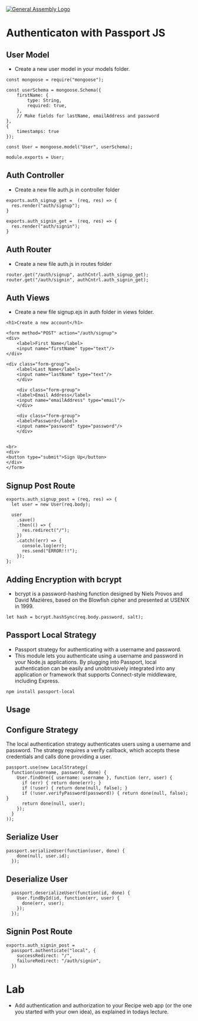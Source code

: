 
[![General Assembly Logo](https://camo.githubusercontent.com/1a91b05b8f4d44b5bbfb83abac2b0996d8e26c92/687474703a2f2f692e696d6775722e636f6d2f6b6538555354712e706e67)](https://generalassemb.ly/education/web-development-immersive)

# Authenticaton with Passport JS

## User Model
- Create a new user model in your models folder.

```
const mongoose = require("mongoose");

const userSchema = mongoose.Schema({
    firstName: {
        type: String,
        required: true,
    },
    // Make fields for lastName, emailAddress and password
},
{
    timestamps: true
});

const User = mongoose.model("User", userSchema);

module.exports = User;
```

## Auth Controller
- Create a new file auth.js in controller folder
```
exports.auth_signup_get =  (req, res) => {
  res.render("auth/signup");
}

exports.auth_signin_get =  (req, res) => {
  res.render("auth/signin");
}
```

## Auth Router
- Create a new file auth.js in routes folder
```
router.get("/auth/signup", authCntrl.auth_signup_get);
router.get("/auth/signin", authCntrl.auth_signin_get);

```

## Auth Views

- Create a new file signup.ejs in auth folder in views folder.

```
<h1>Create a new account</h1>

<form method="POST" action="/auth/signup">
<div>
    <label>First Name</label>
    <input name="firstName" type="text"/>
</div>

<div class="form-group">
    <label>Last Name</label>
    <input name="lastName" type="text"/>
    </div>

    <div class="form-group">
    <label>Email Address</label>
    <input name="emailAddress" type="email"/>
    </div>

    <div class="form-group">
    <label>Password</label>
    <input name="password" type="password"/>
    </div>


<br>
<div>
<button type="submit">Sign Up</button>
</div>
</form>
```

## Signup Post Route
```
exports.auth_signup_post = (req, res) => {
  let user = new User(req.body);

  user
    .save()
    .then(() => {
      res.redirect("/");
    })
    .catch((err) => {
      console.log(err);
      res.send("ERROR!!!");
    });
};
```

## Adding Encryption with bcrypt
- bcrypt is a password-hashing function designed by Niels Provos and David Mazières, based on the Blowfish cipher and presented at USENIX in 1999.

```
let hash = bcrypt.hashSync(req.body.password, salt);
```

## Passport Local Strategy
- Passport strategy for authenticating with a username and password.
- This module lets you authenticate using a username and password in your Node.js applications. By plugging into Passport, local authentication can be easily and unobtrusively integrated into any application or framework that supports Connect-style middleware, including Express.

```
npm install passport-local
```

## Usage
## Configure Strategy
The local authentication strategy authenticates users using a username and password. The strategy requires a verify callback, which accepts these credentials and calls done providing a user.

```
passport.use(new LocalStrategy(
  function(username, password, done) {
    User.findOne({ username: username }, function (err, user) {
      if (err) { return done(err); }
      if (!user) { return done(null, false); }
      if (!user.verifyPassword(password)) { return done(null, false); }
      return done(null, user);
    });
  }
));
```

## Serialize User 
```
passport.serializeUser(function(user, done) {
    done(null, user.id);
  });
```

## Deserialize User 
```
  passport.deserializeUser(function(id, done) {
    User.findById(id, function(err, user) {
      done(err, user);
    });
  });
```

## Signin Post Route
```
exports.auth_signin_post =
  passport.authenticate("local", {
    successRedirect: "/",
    failureRedirect: "/auth/signin",
  })
```


# Lab
- Add authentication and authorization to your Recipe web app (or the one you started with your own idea), as explained in todays lecture.